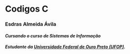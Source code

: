 # Codigos C

### Esdras Almeida Ávila 

#### *Cursando o curso de Sistemas de Informação*

#### *Estudante da [Universidade Federal de Ouro Preto (UFOP)](http://www.ufop.br).*


